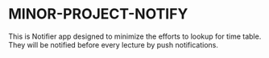 # MINOR-PROJECT-NOTIFY
This is Notifier app designed to minimize the efforts to lookup for time table.
They will be notified before every lecture by push notifications.
